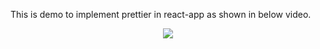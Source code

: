 This is demo to implement prettier in react-app as shown in below video.

<p align="center"> 
    <a href="https://youtu.be/H6Pbit82t1c" target="_blank">
    <img src="http://img.youtube.com/vi/H6Pbit82t1c/0.jpg"></img>
  </a>
</p>
